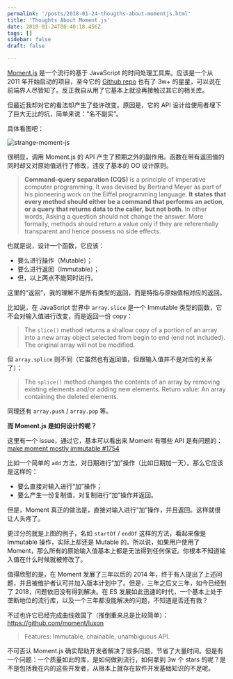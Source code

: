 ```yaml
---
permalink: '/posts/2018-01-24-thougths-about-momentjs.html'
title: 'Thoughts About Moment.js'
date: 2018-01-24T06:40:18.456Z
tags: []
sidebar: false
draft: false

---
```





<!-- 「」 -->

[Moment.js](https://momentjs.com/) 是一个流行的基于 JavaScript 的时间处理工具库。应该是一个从 2011 年开始启动的项目，至今它的 [Github repo](https://github.com/moment/moment) 也有了 3w+ 的星星，可以说在前端界人尽皆知了。反正我自从用了它基本上就没再接触过其它的相关库。

但最近我却对它的看法却产生了些许改变。原因是，它的 API 设计给使用者埋下了巨大无比的坑，简单来说：“名不副实”。

<!-- more -->

具体看图吧：

![strange-moment-js](https://user-images.githubusercontent.com/5960988/48595809-41e73000-e991-11e8-8de0-d37e072df03c.png)

很明显，调用 Moment.js 的 API 产生了预期之外的副作用。函数在带有返回值的同时却又对原始值进行了修改，违反了基本的 OO 设计原则。

> **Command–query separation (CQS)** is a principle of imperative computer programming. It was devised by Bertrand Meyer as part of his pioneering work on the Eiffel programming language. **It states that every method should either be a command that performs an action, or a query that returns data to the caller, but not both.** In other words, Asking a question should not change the answer. More formally, methods should return a value only if they are referentially transparent and hence possess no side effects.

也就是说，设计一个函数，它应该：

* 要么进行操作（Mutable）；
* 要么进行返回（Immutable）；
* 但，以上两点不能同时进行。

这里的“返回”，我的理解不是所有类型的返回，而是特指与原始值相对应的返回。

比如说，在 JavaScript 世界中 `array.slice` 是一个 Immutable 类型的函数，它不会对输入值进行改变，而是返回一份 copy：

> The `slice()` method returns a shallow copy of a portion of an array into a new array object selected from begin to end (end not included). The original array will not be modified.

但 `array.splice` 则不同（它虽然也有返回值，但跟输入值并不是对应的关系了）：

> The `splice()` method changes the contents of an array by removing existing elements and/or adding new elements. Return value: An array containing the deleted elements.

同理还有 `array.push` / `array.pop` 等。

**而 Moment.js 是如何设计的呢？**

这里有一个 issue，通过它，基本可以看出来 Moment 有哪些 API 是有问题的：[make moment mostly immutable #1754](https://github.com/moment/moment/issues/1754)

比如一个简单的 `add` 方法，对日期进行“加”操作（比如日期加一天）。那么它应该是这样的：

* 要么直接对输入进行“加”操作；
* 要么产生一份复制值，对复制进行“加”操作并返回。

但是，Moment 真正的做法是，直接对输入进行“加”操作，并且返回。这样就很让人头疼了。

更过分的就是上图的例子，名如 `startOf` / `endOf` 这样的方法，看起来像是 Immutable 操作，实际上却还是 Mutable 的。所以说，如果用户使用了 Moment，那么所有的原始输入值基本上都是无法得到任何保证。你根本不知道输入值在什么时候就被修改了。

值得欣慰的是，在 Moment 发展了三年以后的 2014 年，终于有人提出了上述问题，并且被维护者认可并加入版本计划中了。但是，三年之后又三年，如今已经到了 2018，问题依旧没有得到解决。在 ES 发展如此迅速的时代，一个基本上处于垄断地位的流行库，以及一个三年都没能解决的问题，不知道是否还有救？

不过也许它已经完成曲线救国了（推倒重来总是比较简单）：https://github.com/moment/luxon

> Features: Immutable, chainable, unambiguous API.

不可否认 Moment.js 确实帮助开发者解决了很多问题，节省了大量时间。但是有一个问题：一个质量如此的库，是如何做到流行，如何拿到 3w 个 stars 的呢？是不是包括我在内的这些开发者，从根本上就存在软件开发基础知识的不足呢。
